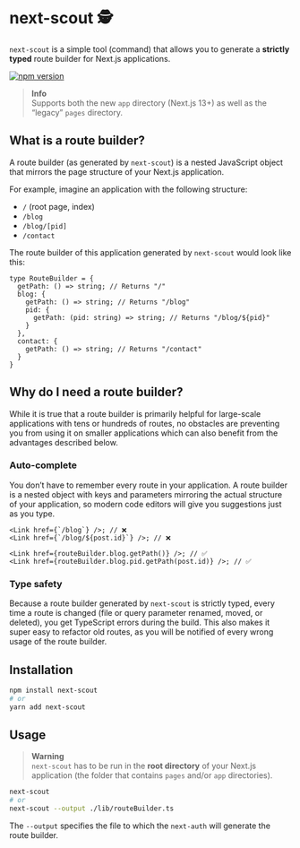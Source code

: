 # next-scout 🕵️

`next-scout` is a simple tool (command) that allows you to generate a **strictly typed** route builder for Next.js applications.

[![npm version](https://badge.fury.io/js/next-scout.svg)](https://badge.fury.io/js/next-scout)

> **Info**  
> Supports both the new `app` directory (Next.js 13+) as well as the “legacy” `pages` directory.

## What is a route builder?

A route builder (as generated by `next-scout`) is a nested JavaScript object that mirrors the page structure of your Next.js application.

For example, imagine an application with the following structure:

- `/` (root page, index)
- `/blog`
- `/blog/[pid]`
- `/contact`

The route builder of this application generated by `next-scout` would look like this:

```tsx
type RouteBuilder = { 
  getPath: () => string; // Returns "/"
  blog: {
    getPath: () => string; // Returns "/blog"
    pid: {
      getPath: (pid: string) => string; // Returns "/blog/${pid}"			
    }
  },
  contact: {
    getPath: () => string; // Returns "/contact"		
  }
}
```

## Why do I need a route builder?

While it is true that a route builder is primarily helpful for large-scale applications with tens or hundreds of routes, no obstacles are preventing you from using it on smaller applications which can also benefit from the advantages described below.

### Auto-complete

You don’t have to remember every route in your application. A route builder is a nested object with keys and parameters mirroring the actual structure of your application, so modern code editors will give you suggestions just as you type.

```tsx
<Link href={`/blog`} />; // ❌
<Link href={`/blog/${post.id}`} />; // ❌

<Link href={routeBuilder.blog.getPath()} />; // ✅
<Link href={routeBuilder.blog.pid.getPath(post.id)} />; // ✅
```

### Type safety

Because a route builder generated by `next-scout` is strictly typed, every time a route is changed (file or query parameter renamed, moved, or deleted), you get TypeScript errors during the build. This also makes it super easy to refactor old routes, as you will be notified of every wrong usage of the route builder.

## Installation

```bash
npm install next-scout
# or
yarn add next-scout
```

## Usage

> **Warning**  
> `next-scout` has to be run in the **root directory** of your Next.js application (the folder that contains `pages` and/or `app` directories).

```bash
next-scout
# or
next-scout --output ./lib/routeBuilder.ts
```

The `--output` specifies the file to which the `next-auth` will generate the route builder.